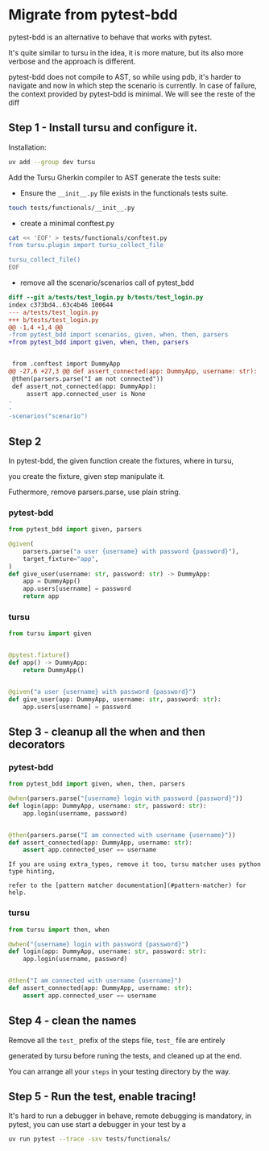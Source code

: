 # Migrate from pytest-bdd

pytest-bdd is an alternative to behave that works with pytest.

It's quite similar to tursu in the idea, it is more mature, but
its also more verbose and the approach is different.

pytest-bdd does not compile to AST, so while using pdb, it's harder to navigate
and now in which step the scenario is currently. In case of failure, the context
provided by pytest-bdd is minimal.
We will see the reste of the diff



## Step 1 - Install tursu and configure it.

Installation:

```bash
uv add --group dev tursu
```

Add the Tursu Gherkin compiler to AST generate the tests suite:

- Ensure the `__init__.py` file exists in the functionals tests suite.

```bash
touch tests/functionals/__init__.py
```

- create a minimal conftest.py

```bash
cat << 'EOF' > tests/functionals/conftest.py
from tursu.plugin import tursu_collect_file

tursu_collect_file()
EOF
```

- remove all the scenario/scenarios call of pytest_bdd

```diff
diff --git a/tests/test_login.py b/tests/test_login.py
index c373bd4..63c4b46 100644
--- a/tests/test_login.py
+++ b/tests/test_login.py
@@ -1,4 +1,4 @@
-from pytest_bdd import scenarios, given, when, then, parsers
+from pytest_bdd import given, when, then, parsers


 from .conftest import DummyApp
@@ -27,6 +27,3 @@ def assert_connected(app: DummyApp, username: str):
 @then(parsers.parse("I am not connected"))
 def assert_not_connected(app: DummyApp):
     assert app.connected_user is None
-
-
-scenarios("scenario")
```

## Step 2

In pytest-bdd, the given function create the fixtures, where in tursu,

you create the fixture, given step manipulate it.

Futhermore, remove parsers.parse, use plain string.


### pytest-bdd

```python
from pytest_bdd import given, parsers

@given(
    parsers.parse("a user {username} with password {password}"),
    target_fixture="app",
)
def give_user(username: str, password: str) -> DummyApp:
    app = DummyApp()
    app.users[username] = password
    return app

```

### tursu

```python
from tursu import given


@pytest.fixture()
def app() -> DummyApp:
    return DummyApp()


@given("a user {username} with password {password}")
def give_user(app: DummyApp, username: str, password: str):
    app.users[username] = password
```


## Step 3 - cleanup all the when and then decorators


### pytest-bdd

```python
from pytest_bdd import given, when, then, parsers

@when(parsers.parse("{username} login with password {password}"))
def login(app: DummyApp, username: str, password: str):
    app.login(username, password)


@then(parsers.parse("I am connected with username {username}"))
def assert_connected(app: DummyApp, username: str):
    assert app.connected_user == username
```

```{note}
If you are using extra_types, remove it too, tursu matcher uses python type hinting,

refer to the [pattern matcher documentation](#pattern-matcher) for help.
```

### tursu

```python
from tursu import then, when

@when("{username} login with password {password}")
def login(app: DummyApp, username: str, password: str):
    app.login(username, password)


@then("I am connected with username {username}")
def assert_connected(app: DummyApp, username: str):
    assert app.connected_user == username
```

## Step 4 - clean the names

Remove all the `test_` prefix of the steps file, `test_` file are entirely

generated by tursu before runing the tests, and cleaned up at the end.

You can arrange all your `steps` in your testing directory by the way.


## Step 5 - Run the test, enable tracing!

It's hard to run a debugger in behave, remote debugging is mandatory,
in pytest, you can use start a debugger in your test by a

```bash
uv run pytest --trace -sxv tests/functionals/
```
